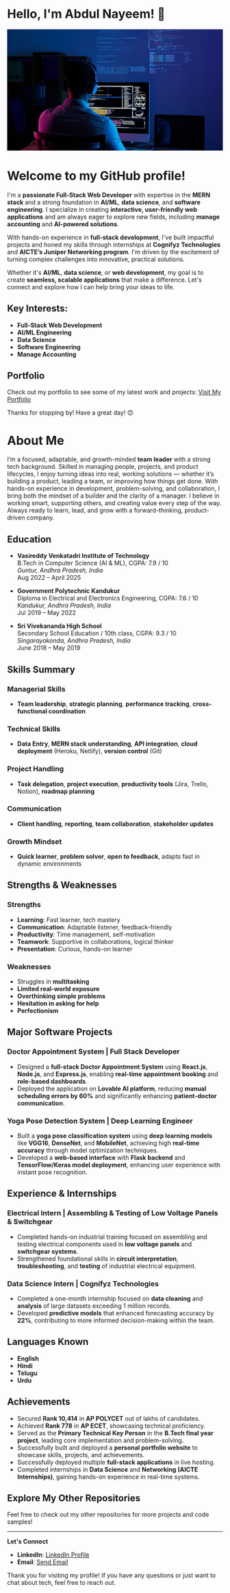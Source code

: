 # Hello, I'm Abdul Nayeem! 👋

![Alt text](which.jpg)


# Welcome to my GitHub profile!

I'm a **passionate Full-Stack Web Developer** with expertise in the **MERN stack** and a strong foundation in **AI/ML**, **data science**, and **software engineering**. I specialize in creating **interactive, user-friendly web applications** and am always eager to explore new fields, including **manage accounting** and **AI-powered solutions**.

With hands-on experience in **full-stack development**, I've built impactful projects and honed my skills through internships at **Cognifyz Technologies** and **AICTE’s Juniper Networking program**. I'm driven by the excitement of turning complex challenges into innovative, practical solutions.  

Whether it's **AI/ML**, **data science**, or **web development**, my goal is to create **seamless, scalable applications** that make a difference. Let's connect and explore how I can help bring your ideas to life.

## Key Interests:
- **Full-Stack Web Development**
- **AI/ML Engineering**
- **Data Science**
- **Software Engineering**
- **Manage Accounting**


## Portfolio

Check out my portfolio to see some of my latest work and projects:
[Visit My Portfolio](https://seasoned-web-persona-showcase.lovable.app/)

Thanks for stopping by! Have a great day! 😊



# About Me

I’m a focused, adaptable, and growth-minded **team leader** with a strong tech background. Skilled in managing people, projects, and product lifecycles, I enjoy turning ideas into real, working solutions — whether it’s building a product, leading a team, or improving how things get done. With hands-on experience in development, problem-solving, and collaboration, I bring both the mindset of a builder and the clarity of a manager. I believe in working smart, supporting others, and creating value every step of the way. Always ready to learn, lead, and grow with a forward-thinking, product-driven company.

## Education

- **Vasireddy Venkatadri Institute of Technology**  
  B.Tech in Computer Science (AI & ML), CGPA: 7.9 / 10  
  *Guntur, Andhra Pradesh, India*  
  Aug 2022 – April 2025

- **Government Polytechnic Kandukur**  
  Diploma in Electrical and Electronics Engineering, CGPA: 7.6 / 10  
  *Kandukur, Andhra Pradesh, India*  
  Jul 2019 – May 2022

- **Sri Vivekananda High School**  
  Secondary School Education / 10th class, CGPA: 9.3 / 10  
  *Singarayakonda, Andhra Pradesh, India*  
  June 2018 – May 2019

## Skills Summary

### Managerial Skills
- **Team leadership**, **strategic planning**, **performance tracking**, **cross-functional coordination**

### Technical Skills
- **Data Entry**, **MERN stack understanding**, **API integration**, **cloud deployment** (Heroku, Netlify), **version control** (Git)

### Project Handling
- **Task delegation**, **project execution**, **productivity tools** (Jira, Trello, Notion), **roadmap planning**

### Communication
- **Client handling**, **reporting**, **team collaboration**, **stakeholder updates**

### Growth Mindset
- **Quick learner**, **problem solver**, **open to feedback**, adapts fast in dynamic environments

## Strengths & Weaknesses

### Strengths
- **Learning**: Fast learner, tech mastery
- **Communication**: Adaptable listener, feedback-friendly
- **Productivity**: Time management, self-motivation
- **Teamwork**: Supportive in collaborations, logical thinker
- **Presentation**: Curious, hands-on learner

### Weaknesses
- Struggles in **multitasking**
- **Limited real-world exposure**
- **Overthinking simple problems**
- **Hesitation in asking for help**
- **Perfectionism**

## Major Software Projects

### **Doctor Appointment System | Full Stack Developer**
- Designed a **full-stack Doctor Appointment System** using **React.js**, **Node.js**, and **Express.js**, enabling **real-time appointment booking** and **role-based dashboards**.
- Deployed the application on **Lovable AI platform**, reducing **manual scheduling errors by 60%** and significantly enhancing **patient-doctor communication**.

### **Yoga Pose Detection System | Deep Learning Engineer**
- Built a **yoga pose classification system** using **deep learning models** like **VGG16**, **DenseNet**, and **MobileNet**, achieving high **real-time accuracy** through model optimization techniques.
- Developed a **web-based interface** with **Flask backend** and **TensorFlow/Keras model deployment**, enhancing user experience with instant pose recognition.

## Experience & Internships

### **Electrical Intern | Assembling & Testing of Low Voltage Panels & Switchgear**
- Completed hands-on industrial training focused on assembling and testing electrical components used in **low voltage panels** and **switchgear systems**.
- Strengthened foundational skills in **circuit interpretation**, **troubleshooting**, and **testing** of industrial electrical equipment.

### **Data Science Intern | Cognifyz Technologies**
- Completed a one-month internship focused on **data cleaning** and **analysis** of large datasets exceeding 1 million records.
- Developed **predictive models** that enhanced forecasting accuracy by **22%**, contributing to more informed decision-making within the team.

## Languages Known
- **English**
- **Hindi**
- **Telugu**
- **Urdu**

## Achievements

- Secured **Rank 10,414** in **AP POLYCET** out of lakhs of candidates.
- Achieved **Rank 778** in **AP ECET**, showcasing technical proficiency.
- Served as the **Primary Technical Key Person** in the **B.Tech final year project**, leading core implementation and problem-solving.
- Successfully built and deployed a **personal portfolio website** to showcase skills, projects, and achievements.
- Successfully deployed multiple **full-stack applications** in live hosting.
- Completed internships in **Data Science** and **Networking (AICTE Internships)**, gaining hands-on experience in real-time systems.

## Explore My Other Repositories
Feel free to check out my other repositories for more projects and code samples!

---

**Let's Connect**

- **LinkedIn**: [LinkedIn Profile](www.linkedin.com/in/nayeem1403)
- **Email**: [Send Email](mailto:shaikabdul3133@gmail.com)



Thank you for visiting my profile! If you have any questions or just want to chat about tech, feel free to reach out.
